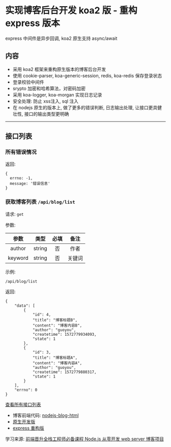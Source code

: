 # 实现博客后台开发 koa2 版 - 重构 express 版本

express 中间件是异步回调, koa2 原生支持 async/await


## 内容

- 采用 koa2 框架来重构原生版本的博客后台开发
- 使用 cookie-parser, koa-generic-session, redis, koa-redis 保存登录状态
- 登录校验中间件
- srypto 加密和哈希算法，对密码加密
- 采用 koa-logger, koa-morgan 实现日志记录
- 安全处理: 防止 xss注入, sql 注入
- 在 nodejs 原生的版本上, 做了更多的错误判断, 日志输出处理, 让接口更具健壮性, 接口的输出类型更明确

***

## 接口列表

### 所有错误情况

返回:
```
{
  errno: -1,
  message: '错误信息'
}
```

### 获取博客列表 `/api/blog/list`

请求: `get`

参数: 

|  参数   |  类型  | 必填  |  备注  |
| :-----: | :----: | :---: | :----: |
| author  | string |  否   |  作者  |
| keyword | string |  否   | 关键词 |

示例: 
```
/api/blog/list
```

返回:
```
{
    "data": [
        {
            "id": 4,
            "title": "博客标题B",
            "content": "博客内容B",
            "author": "guoyou",
            "createtime": 1572779934093,
            "state": 1
        },
        {
            "id": 3,
            "title": "博客标题A",
            "content": "博客内容A",
            "author": "guoyou",
            "createtime": 1572779880317,
            "state": 1
        }
    ],
    "errno": 0
}
```

[查看所有接口列表](./API.md)


- 博客前端代码: [nodejs-blog-html](https://github.com/liguoyou/nodejs-blog-html)
- [原生开发版](https://github.com/liguoyou/nodejs-blog)
- [express 重构版](https://github.com/liguoyou/nodejs-express-blog)

学习来源: [前端晋升全栈工程师必备课程 Node.js 从零开发 web server 博客项目](https://coding.imooc.com/class/320.html)